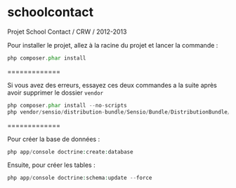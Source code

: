 schoolcontact
=============

Projet School Contact / CRW / 2012-2013

Pour installer le projet, allez à la racine du projet et lancer la commande :
```php
php composer.phar install
```
=============

Si vous avez des erreurs, essayez ces deux commandes a la suite après avoir supprimer le dossier `vendor`

```php
php composer.phar install --no-scripts
php vendor/sensio/distribution-bundle/Sensio/Bundle/DistributionBundle/Resources/bin/build_bootstrap.php
```
=============

Pour créer la base de données :
```php
php app/console doctrine:create:database
```

Ensuite, pour créer les tables :
```php
php app/console doctrine:schema:update --force
```
